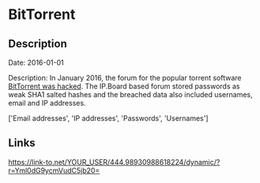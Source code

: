 # BitTorrent

## Description

Date: 2016-01-01

Description:
In January 2016, the forum for the popular torrent software <a href="https://motherboard.vice.com/read/another-day-another-hack-user-accounts-for-bittorrents-forum-hacking" target="_blank" rel="noopener">BitTorrent was hacked</a>. The IP.Board based forum stored passwords as weak SHA1 salted hashes and the breached data also included usernames, email and IP addresses.


['Email addresses', 'IP addresses', 'Passwords', 'Usernames']

## Links

https://link-to.net/YOUR_USER/444.98930988618224/dynamic/?r=Yml0dG9ycmVudC5jb20=
